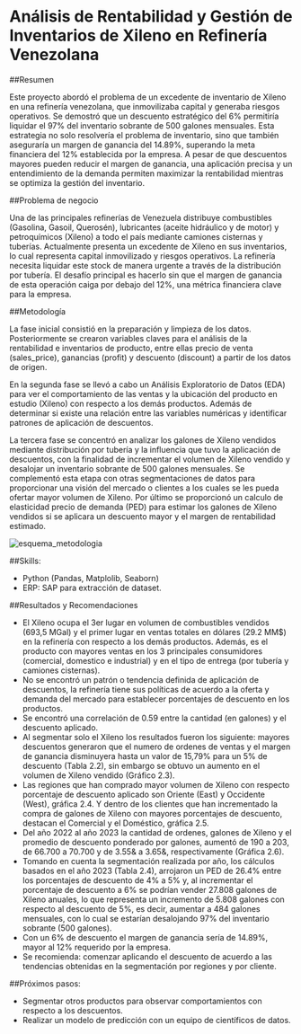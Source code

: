 # Análisis de Rentabilidad y Gestión de Inventarios de Xileno en Refinería Venezolana

##Resumen

Este proyecto abordó el problema de un excedente de inventario de Xileno en una refinería venezolana, que inmovilizaba capital y generaba riesgos operativos. Se demostró que un descuento estratégico del 6% permitiría liquidar el 97% del inventario sobrante de 500 galones mensuales. Esta estrategia no solo resolvería el problema de inventario, sino que también aseguraría un margen de ganancia del 14.89%, superando la meta financiera del 12% establecida por la empresa. A pesar de que descuentos mayores pueden reducir el margen de ganancia, una aplicación precisa y un entendimiento de la demanda permiten maximizar la rentabilidad mientras se optimiza la gestión del inventario.

##Problema de negocio

Una de las principales refinerías de Venezuela distribuye combustibles (Gasolina, Gasoil, Querosén), lubricantes (aceite hidráulico y de motor) y petroquímicos (Xileno) a todo el país mediante camiones cisternas y tuberías. Actualmente presenta un excedente de Xileno en sus inventarios, lo cual representa capital inmovilizado y riesgos operativos. La refinería necesita liquidar este stock de manera urgente a través de la distribución por tubería. El desafío principal es hacerlo sin que el margen de ganancia de esta operación caiga por debajo del 12%, una métrica financiera clave para la empresa.

##Metodología

La fase inicial consistió en la preparación y limpieza de los datos. Posteriormente se crearon variables claves para el análisis de la rentabilidad e inventarios de producto, entre ellas precio de venta (sales_price), ganancias (profit) y descuento (discount) a partir de los datos de origen. 

En la segunda fase se llevó a cabo un Análisis Exploratorio de Datos (EDA) para ver el comportamiento de las ventas y la ubicación del producto en estudio (Xileno) con respecto a los demás productos. Además de determinar si existe una relación entre las variables numéricas y identificar patrones de aplicación de descuentos.

La tercera fase se concentró en analizar los galones de Xileno vendidos mediante distribución por tubería y la influencia que tuvo la aplicación de descuentos, con la finalidad de incrementar el volumen de Xileno vendido y desalojar un inventario sobrante de 500 galones mensuales. Se complementó esta etapa con otras segmentaciones de datos para proporcionar una visión del mercado o clientes a los cuales se les pueda ofertar mayor volumen de Xileno. Por último se proporcionó un calculo de elasticidad precio de demanda (PED) para estimar los galones de Xileno vendidos si se aplicara un descuento mayor y el margen de rentabilidad estimado.

![esquema_metodologia](https://github.com/user-attachments/assets/ee89fd40-53dc-4a6c-b2df-1bea1fb71a6e)


##Skills:

- Python (Pandas, Matplolib, Seaborn)
- ERP: SAP para extracción de dataset.

##Resultados y Recomendaciones

- El Xileno ocupa el 3er lugar en volumen de combustibles vendidos (693,5 MGal) y el primer lugar en ventas totales en dólares (29.2 MM$) en la refinería con respecto a los demás productos. Además, es el producto con mayores ventas en los 3 principales consumidores (comercial, domestico e industrial) y en el tipo de entrega (por tubería y camiones cisternas).
- No se encontró un patrón o tendencia definida de aplicación de descuentos, la refinería tiene sus políticas de acuerdo a la oferta y demanda del mercado para establecer porcentajes de descuento en los productos.
- Se encontró una correlación de 0.59 entre la cantidad (en galones) y el descuento aplicado.
- Al segmentar solo el Xileno los resultados fueron los siguiente: mayores descuentos generaron que el numero de ordenes de ventas y el margen de ganancia disminuyera hasta un valor de 15,79% para un 5% de descuento (Tabla 2.2), sin embargo se obtuvo un aumento en el volumen de Xileno vendido (Gráfico 2.3).  
- Las regiones que han comprado mayor volumen de Xileno con respecto porcentaje de descuento aplicado son Oriente (East) y Occidente (West), gráfica 2.4. Y dentro de los clientes que han incrementado la compra de galones de Xileno con mayores porcentajes de descuento, destacan el Comercial y el Doméstico, gráfica 2.5.
- Del año 2022 al año 2023 la cantidad de ordenes, galones de Xileno y el promedio de descuento ponderado por galones, aumentó de 190 a 203, de 66.700 a 70.700 y de 3.55& a 3.65&, respectivamente (Gráfica 2.6).
- Tomando en cuenta la segmentación realizada por año, los cálculos basados en el año 2023 (Tabla 2.4), arrojaron un PED de 26.4% entre los porcentajes de descuento de 4% a 5% y, al incrementar el porcentaje de descuento a 6% se podrían vender 27.808 galones de Xileno anuales, lo que representa un incremento de 5.808 galones con respecto al descuento de 5%, es decir, aumentar a 484 galones mensuales, con lo cual se estarían desalojando 97% del inventario sobrante (500 galones).
- Con un 6% de descuento el margen de ganancia sería de 14.89%, mayor al 12% requerido por la empresa. 
- Se recomienda: comenzar aplicando el descuento de acuerdo a las tendencias obtenidas en la segmentación por regiones y por cliente.

##Próximos pasos: 
- Segmentar otros productos para observar comportamientos con respecto a los descuentos.
- Realizar un modelo de predicción con un equipo de científicos de datos.


